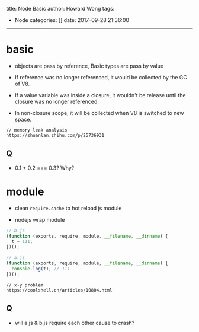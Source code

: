 title: Node Basic
author: Howard Wong
tags:
  - Node
categories: []
date: 2017-09-28 21:36:00
---
# basic

- objects are pass by reference, Basic types are pass by value

- If reference was no longer referenced, it would be collected by the GC of V8.

- If a value variable was inside a closure, it wouldn't be release until the closure was no longer referenced.

- In non-closure scope, it will be collected when V8 is switched to new space.

```
// memory leak analysis
https://zhuanlan.zhihu.com/p/25736931
```

## Q
- 0.1 + 0.2 === 0.3? Why?

# module

- clean `require.cache` to hot reload js module

- nodejs wrap module

```javascript
// b.js
(function (exports, require, module, __filename, __dirname) {
  t = 111;
})();

// a.js
(function (exports, require, module, __filename, __dirname) {
  console.log(t); // 111
})();
```

```
// x-y problem
https://coolshell.cn/articles/10804.html
```

## Q
- will a.js & b.js require each other cause to crash?